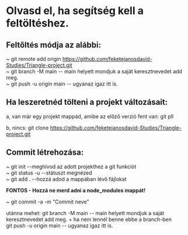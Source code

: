 # Olvasd el, ha segítség kell a feltöltéshez.

## Feltőltés módja az alábbi:

~ git remote add origin https://github.com/feketejanosdavid-Studies/Triangle-project.git <br>
~ git branch -M main              -- main helyett mondjuk a saját keresztnevedet add meg. <br>
~ git push -u origin main         -- ugyanaz igaz itt is. 

## Ha leszeretnéd tölteni a projekt változásait:

a, van már egy projekt mappád, amibe az előző verzió fent van:
git pll

b, nincs:
git clone https://github.com/feketejanosdavid-Studies/Triangle-project.git

## Commit létrehozása:

~ git init    --meghívod az adott projekthez a git funkciót <br>
~ git status -u   --státuszt megnézed <br>
~ git add .   --hozzá adod a mappában lévő fájlokat

<b>FONTOS - Hozzá ne merd adni a node_modules mappát!</b>

~ git commit -a -m "Commit neve"

utánna mehet:
    git branch -M main              -- main helyett mondjuk a saját keresztnevedet add meg. + ha nem lennél benne ebbe a branch-ben <br>
    git push -u origin main         -- ugyanaz igaz itt is.

